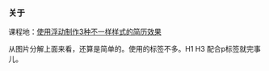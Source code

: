 ### 关于

课程地：[使用浮动制作3种不一样样式的简历效果](http://ife.baidu.com/course/detail/id/40)

从图片分解上面来看，还算是简单的。使用的标签不多。H1 H3 配合p标签就完事儿。
